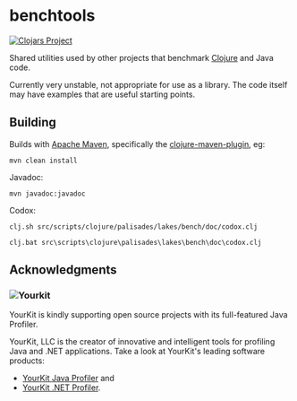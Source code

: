 # benchtools 

[![Clojars Project](https://img.shields.io/clojars/v/palisades-lakes/benchtools.svg)](https://clojars.org/palisades-lakes/benchtools)

Shared utilities used by other projects that benchmark
[Clojure](https://clojure.org/) and Java code.

Currently very unstable, not appropriate for use as a library.
The code itself may have examples that are useful starting 
points.


## Building

Builds with [Apache Maven](https://maven.apache.org/), 
specifically the 
[clojure-maven-plugin](https://github.com/talios/clojure-maven-plugin),
eg:

```
mvn clean install
```
Javadoc:
```
mvn javadoc:javadoc
```
Codox:

```
clj.sh src/scripts/clojure/palisades/lakes/bench/doc/codox.clj
```

```
clj.bat src\scripts\clojure\palisades\lakes\bench\doc\codox.clj
```

## Acknowledgments

### ![Yourkit](https://www.yourkit.com/images/yklogo.png)

YourKit is kindly supporting open source projects with its full-featured Java
Profiler.

YourKit, LLC is the creator of innovative and intelligent tools for profiling
Java and .NET applications. Take a look at YourKit's leading software products:

* <a href="http://www.yourkit.com/java/profiler/index.jsp">YourKit Java Profiler</a> and
* <a href="http://www.yourkit.com/.net/profiler/index.jsp">YourKit .NET Profiler</a>.
